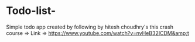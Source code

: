 # Todo-list-
Simple todo app created by following by hitesh choudhry's this crash course  => Link => https://www.youtube.com/watch?v=nvHeB32ICDM&amp;t
